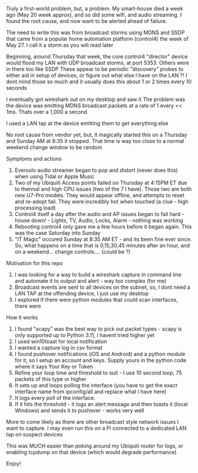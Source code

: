 Truly a first-world problem, but, a problem. My smart-house died a week ago (May 20 week approx), and so did some wifi, and audio streaming. I found the root cause, and now want to be alerted ahead of failure.

The need to write this was from broadcast storms using MDNS and SSDP that came from a popular home automation platform (control4) the week of May 27. I call it a storm as you will read later

Beginning, around Thursday that week, the core control4 "director" device would flood my LAN with UDP broadcast storms, at port 5353. Others were in there too like SSDP
These appear to be periodic "discovery" probes to either aid in setup of devices, or figure out what else I have on the LAN ?!
I dont mind those so much and it usually does this about 1 or 2 times every 10 seconds

I eventually got wireshark out on my desktop and saw it
The problem was the device was emitting MDNS broadcast packets at a rate of 1 every << 1ms. Thats over a 1,000 a second

I used a LAN tap at the device emitting them to get everything else

No root cause from vendor yet, but, it magically started this on a Thursday and Sunday AM at 8:35 it stopped. That time is way too close to a normal weekend change window to be random

Symptoms and actions
1. Eversolo  audio streamer began to pop and distort (never does this) when using Tidal or Apple Music 
2. Two of my Ubiquiti Access points failed on Thursday at 4:15PM ET due to thermal and high CPU issues (two of the 7 I have). Those two are both new U7-Pro models. They would appear offline, and attempts to reset and re-adopt fail. They were incredibly hot when touched (a clue - high processing load)
3. Control4 itself a day after the audio and AP issues began to fail hard - house down! - Lights, TV, Audio, Locks, Alarm - nothing was working
4. Rebooting control4 only gave me a few hours before it began again. This was the case Saturday into Sunday
5. "IT Magic" occured Sunday at 8:35 AM ET - and its been fine ever since. So, what happens on a time that is 0,15,30,45 minutes after an hour, and on a weekend... change controls.... (could be ?)

Motivation for this repo
1. I was looking for a way to build a wireshark capture in command line and automate it to output and alert - way too complex (for me)
2. Broadcast events are sent to all devices on the subnet, so, I dont need a LAN TAP at the offending device, I just use my desktop
3. I explored if there were python modules that could scan interfaces, there were

How it works
1. I found "scapy" was the best way to pick out packet types - scapy is only supported up to Python 3.11, I havent tried higher yet
2. I used win10toast for local notification
3. I wanted a capture log in csv format
4. I found pushover notifications (iOS and Android) and a python module for it, so I setup an account and keys. Supply yours in the python code where it says Your Key or Token
5. Refine your loop time and threshold to suit - I use 10 second loop, 75 packets of this type or higher 
6. It sets up and loops polling the interface (you have to get the exact interface name from ipconfig/all and replace what I have here)
7. It logs every poll of the interface.
8. If it hits the threshold - it logs an alert message and then toasts it (local Windows)  and sends it to pushover - works very well

More to come likely as there are other broadcast style network issues I want to capture. I may even run this on a Pi connected to a dedicated LAN tap on suspect devices

This was MUCH easier than poking around my Ubiquiti router for logs, or enabling tcpdump on that device (which would degrade performance)

Enjoy!

